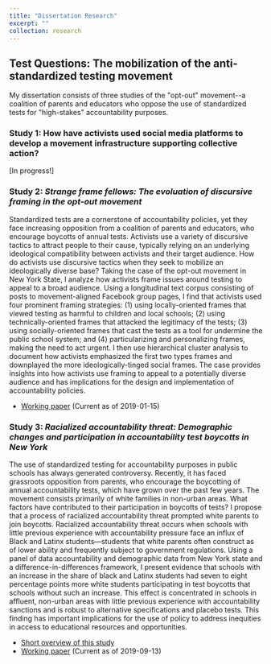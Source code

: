 ```yaml
---
title: "Dissertation Research"
excerpt: ""
collection: research
---
```


## Test Questions: The mobilization of the anti-standardized testing movement

My dissertation consists of three studies of the "opt-out" movement--a coalition of parents and educators who oppose the use of standardized tests for "high-stakes" accountability purposes.

### Study 1: How have activists used social media platforms to develop a movement infrastructure supporting collective action?

[In progress!]

### Study 2: _Strange frame fellows: The evoluation of discursive framing in the opt-out movement_ 

Standardized tests are a cornerstone of accountability policies, yet they face increasing opposition from a coalition of parents and educators, who encourage boycotts of annual tests. Activists use a variety of discursive tactics to attract people to their cause, typically relying on an underlying ideological compatibility between activists and their target audience. How do activists use discursive tactics when they seek to mobilize an ideologically diverse base? Taking the case of the opt-out movement in New York State, I analyze how activists frame issues around testing to appeal to a broad audience. Using a longitudinal text corpus consisting of posts to movement-aligned Facebook group pages, I find that activists used four prominent framing strategies: (1) using locally-oriented frames that viewed testing as harmful to children and local schools; (2) using technically-oriented frames that attacked the legitimacy of the tests; (3) using socially-oriented frames that cast the tests as a tool for undermine the public school system; and (4) particularizing and personalizing frames, making the need to act urgent. I then use hierarchical cluster analysis to document how activists emphasized the first two types frames and downplayed the more ideologically-tinged social frames. The case provides insights into how activists use framing to appeal to a potentially diverse audience and has implications for the design and implementation of accountability policies. 

- [Working paper](http://ramorel.github.io/files/study2_working_paper.pdf) (Current as of 2019-01-15)

### Study 3: _Racialized accountability threat: Demographic changes and participation in accountability test boycotts in New York_

The use of standardized testing for accountability purposes in public schools has always generated controversy. Recently, it has faced grassroots opposition from parents, who encourage the boycotting of annual accountability tests, which have grown over the past few years. The movement consists primarily of white families in non-urban areas. What factors have contributed to their participation in boycotts of tests? I propose that a process of racialized accountability threat prompted white parents to join boycotts. Racialized accountability threat occurs when schools with little previous experience with accountability pressure face an influx of Black and Latinx students—students that white parents often construct as of lower ability and frequently subject to government regulations. Using a panel of data accountability and demographic data from New York state and a difference-in-differences framework, I present evidence that schools with an increase in the share of black and Latinx students had seven to eight percentage points more white students participating in test boycotts that schools without such an increase. This effect is concentrated in schools in affluent, non-urban areas with little previous experience with accountability sanctions and is robust to alternative specifications and placebo tests. This finding has important implications for the use of policy to address inequities in access to educational resources and opportunities. 

- [Short overview of this study](https://ramorel.github.io/dissertation_3) 
- [Working paper](http://ramorel.github.io/files/study3_working_paper.pdf) (Current as of 2019-09-13)

